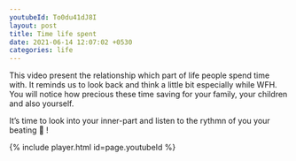 ```yaml
---
youtubeId: To0du41dJ8I
layout: post
title: Time life spent
date: 2021-06-14 12:07:02 +0530
categories: life
---
```

This video present the relationship which part of life people spend time with. It reminds us to look back and think a little bit especially while WFH. You will notice how precious these time saving for your family, your children and also yourself.

It’s time to look into your inner-part and listen to the rythmn of you your beating 💓 !

{% include player.html id=page.youtubeId %}
